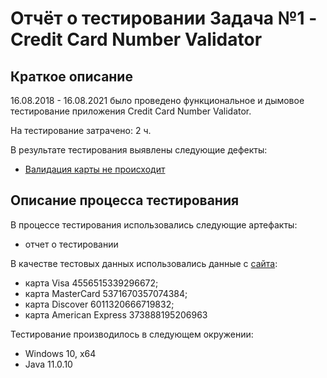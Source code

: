 # Отчёт о тестировании Задача №1 - Credit Card Number Validator

## Краткое описание

16.08.2018 - 16.08.2021 было проведено функциональное и дымовое тестирование приложения Credit Card Number Validator.

На тестирование затрачено: 2 ч.

В результате тестирования выявлены следующие дефекты:
* [Валидация карты не происходит](https://github.com/vitkakim/Java_l1.1_z1/issues/1#issue-972042256)


## Описание процесса тестирования

В процессе тестирования использовались следующие артефакты:
* отчет о тестировании


В качестве тестовых данных использовались данные с [сайта](https://www.getcreditcardnumbers.com/credit-card-generator):
* карта Visa 4556515339296672;
* карта MasterCard 5371670357074384;
* карта Discover 6011320666719832;
* карта American Express 373888195206963



Тестирование производилось в следующем окружении:
* Windows 10, х64
* Java 11.0.10